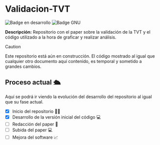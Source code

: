 # Validacion-TVT
![Badge en desarrollo](https://img.shields.io/badge/STATUS-EN%20DESARROLLO-%20GREEN) ![Badge GNU](https://img.shields.io/badge/license-GNU-%20GREEN)

**Descripción:** Repositorio con el paper sobre la validación de la TVT y el código utilizado a la hora de graficar y realizar análisis.


> [!CAUTION]
> Este repositorio está aún en construcción. El código mostrado al igual que cualquier otro documento aquí contenido, es temporal y sometido a grandes cambios.
> 
## Proceso actual 🛳️

Aquí se podrá ir viendo la evolución del desarrollo del repositorio al igual que su fase actual.

- [x] Inicio del repositorio 🏃‍♂️
- [x] Desarrollo de la versión inicial del código 💻
- [ ] Redacción del paper 📝
- [ ] Subida del paper 💻
- [ ] Mejora del software 📈
